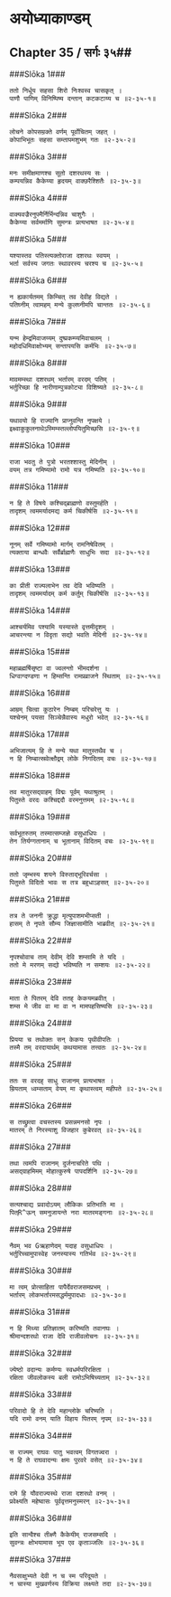 अयोध्याकाण्डम्
===============================


## Chapter 35  / सर्गः ३५##


###Slōka 1###


    ततो निर्धूय सहसा शिरो निःश्वस्व चासकृत् ।
    पाणौ पाणिम् विनिष्पिष्य दन्तान् कटकटाय्य च ॥२-३५-१॥


###Slōka 2###


    लोचने कोपसम्रक्ते वर्णम् पूर्वोचितम् जहत् ।
    कोपाभिभूतः सहसा सम्तापमशुभम् गतः ॥२-३५-२॥


###Slōka 3###


    मनः समीक्षमाणश्च सूतो दशरथस्य सः ।
    कम्पयन्निव कैकेय्या हृदयम् वाक्छरैश्शितैः ॥२-३५-३॥


###Slōka 4###


    वाक्यवज्रैरनुपमैर्निर्भिन्दन्निव चाशुगैः ।
    कैकेय्या सर्वमर्माणि सुमन्त्रः प्रत्यभाषत ॥२-३५-४॥


###Slōka 5###


    यश्यास्तव पतिस्त्यक्तोराजा दशरथः स्वयम् ।
    भर्ता सर्वस्य जगतः स्थावरस्य चरश्य च ॥२-३५-५॥


###Slōka 6###


    न ह्यकार्यतमम् किम्चित् तव देवीह विद्यते ।
    पतिघ्नीम् त्वामहम् मन्ये कुलघ्नीमपि चान्ततः ॥२-३५-६॥


###Slōka 7###


    यन्म हेम्द्रमिवाजय्यम् दुष्प्रकम्प्यमिवाचलम् ।
    महोदधिमिवाक्षोभ्यम् सन्तापयसि कर्मभिः ॥२-३५-७॥


###Slōka 8###


    मावमम्स्था दशरथम् भर्तारम् वरदम् पतिम् ।
    भर्तुरिच्छा हि नारीणाम्पुत्रकोट्या विशिष्यते ॥२-३५-८॥


###Slōka 9###


    यथावयो हि राज्यानि प्राप्नुवन्ति नृपक्षये ।
    इक्ष्वाकुकुलनाथेऽस्मिम्स्तल्लोपयितुमिच्छसि ॥२-३५-९॥


###Slōka 10###


    राजा भवतु ते पुत्रो भरतश्शास्तु मेदिनीम् ।
    वयम् तत्र गमिष्यामो रामो यत्र गमिष्यति ॥२-३५-१०॥


###Slōka 11###


    न हि ते विषये कश्चिद्ब्राह्मणो वस्तुमर्हति ।
    तादृशम् त्वममर्यादमद्य कर्म चिकीर्षसि ॥२-३५-११॥


###Slōka 12###


    नूनम् सर्वे गमिष्यामो मार्गम् रामनिषेवितम् ।
    त्यक्ताया बान्धवैः सर्वैर्ब्राह्मणैः साधुभिः सदा ॥२-३५-१२॥


###Slōka 13###


    का प्रीती राज्यलाभेन तव देवि भविष्यति ।
    तादृशम् त्वममर्यादम् कर्म कर्तुम् चिकीर्षसि ॥२-३५-१३॥


###Slōka 14###


    आश्चर्यमिव पश्यामि यस्यास्ते वृत्तमीदृशम् ।
    आचरन्त्या न विदृता सद्यो भवति मेदिनी ॥२-३५-१४॥


###Slōka 15###


    महाब्रह्मर्षिसृष्टा वा ज्वलन्तो भीमदर्शना ।
    धिग्वाग्दण्डणा न हिम्सन्ति रामप्रव्राजने स्थिताम् ॥२-३५-१५॥


###Slōka 16###


    आम्रम् चित्वा कुठारेन निम्बम् परिचरेत्तु यः ।
    यश्चेनम् पयसा सिञ्चेन्नैवास्य मधुरो भवेत् ॥२-३५-१६॥


###Slōka 17###


    अभिजात्यम् हि ते मन्ये यथा मातुस्तथैव च ।
    न हि निम्बात्स्रवेत्क्षौद्रम् लोके निगदितम् वचः ॥२-३५-१७॥


###Slōka 18###


    तव मातुरसद्ग्राहम् विद्मः पूर्वम् यथाश्रुतम् ।
    पितुस्ते वरदः कश्चिद्ददौ वरमनुत्तमम् ॥२-३५-१८॥


###Slōka 19###


    सर्वभूतरुतम् तस्मात्सम्जज्ञे वसुधाधिपः ।
    तेन तिर्यग्गतानाम् च भूतानाम् विदितम् वचः ॥२-३५-१९॥


###Slōka 20###


    ततो जृम्भस्य शयने विरुताद्भूरिवर्चसा ।
    पितुस्ते विदितो भावः स तत्र बहुधाऽहसत् ॥२-३५-२०॥


###Slōka 21###


    तत्र ते जननी क्रुद्धा मृत्युपाशमभीप्सती ।
    हासम् ते नृपते सौम्य जिज्ञासामीति भाब्रवीत् ॥२-३५-२१॥


###Slōka 22###


    नृपश्चोवाच ताम् देवीम् देवि शम्सामि ते यदि ।
    ततो मे मरणम् सद्यो भविष्यति न सम्शयः ॥२-३५-२२॥


###Slōka 23###


    माता ते पितरम् देवि ततह् केकयमब्रवीत् ।
    शम्स मे जीव वा मा वा न मामपहसिष्यसि ॥२-३५-२३॥


###Slōka 24###


    प्रियया च तथोक्तः सन् केकयः पृथीवीपतिः ।
    तस्मै तम् वरदायार्थम् कथयामास तत्त्वतः ॥२-३५-२४॥


###Slōka 25###


    ततः स वरदह् साधु राजानम् प्रत्यभाषत ।
    म्रियताम् ध्वम्सताम् वेयम् मा कृथास्त्वम् महीपते ॥२-३५-२५॥


###Slōka 26###


    स तच्छ्रुत्वा वचस्तस्य प्रसन्नमनसो नृपः ।
    मातरम् ते निरस्याशु विजहार कुबेरवत् ॥२-३५-२६॥


###Slōka 27###


    तथा त्वमपि राजानम् दुर्जनाचरिते पथि ।
    असद्ग्राहमिमम् मोहात्कुरुषे पापदर्शिनि ॥२-३५-२७॥


###Slōka 28###


    सत्यश्चाद्य प्रवादोऽयम् लौकिकः प्रतिभाति मा ।
    पित्R^ऊन् समनुजायन्ते नरा मातरमङ्गनाः ॥२-३५-२८॥


###Slōka 29###


    नैवम् भव Gऋहाणेदम् यदाह वसुधाधिपः ।
    भर्तुरिच्चामुपास्वेह जनस्यास्य गतिर्भव ॥२-३५-२९॥


###Slōka 30###


    मा त्वम् प्रोत्साहिता पापैर्देवराजसमप्रभम् ।
    भर्तारम् लोकभर्तारमसद्धर्ममुपादधाः ॥२-३५-३०॥


###Slōka 31###


    न हि मिथ्या प्रतिज्ञातम् करिष्यति तवानघः ।
    श्रीमान्दशरथो राजा देवि राजीवलोचनः ॥२-३५-३१॥


###Slōka 32###


    ज्येष्ठो वदान्यः कर्मण्यः स्वधर्मपरिरक्षिता ।
    रक्षिता जीवलोकस्य बली रामोऽभिषिच्यताम् ॥२-३५-३२॥


###Slōka 33###


    परिवादो हि ते देवि महान्लोके चरिष्यति ।
    यदि रामो वनम् याति विहाय पितरम् नृपम् ॥२-३५-३३॥


###Slōka 34###


    स राज्यम् राघवः पातु भवत्वम् विगतज्वरा ।
    न हि ते राघवादन्यः क्षमः पुरवरे वसेत् ॥२-३५-३४॥


###Slōka 35###


    रामे हि यौवराज्यस्थे राजा दशरथो वनम् ।
    प्रवेक्ष्यति महेष्वासः पूर्ववृत्तमनुस्मरन् ॥२-३५-३५॥


###Slōka 36###


    इति सान्वैश्च तीक्ष्णै कैकेयीम् राजसम्सदि ।
    सुवन्त्रः क्षोभयामास भूय एव कृताञ्जलिः ॥२-३५-३६॥


###Slōka 37###


    नैवसाक्षुभ्यते देवी न च स्म परिदूयते ।
    न चास्या मुखवर्णस्य विक्रिया लक्ष्यते तदा ॥२-३५-३७॥


